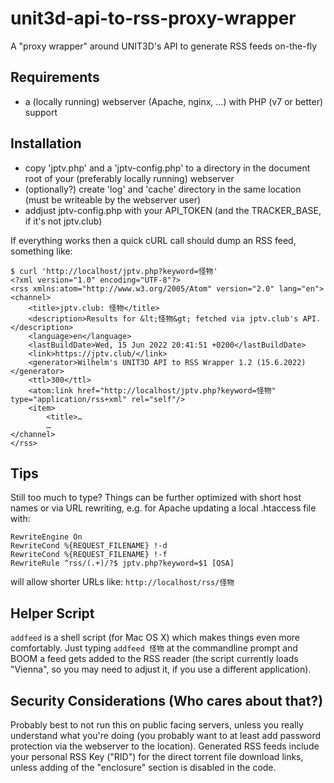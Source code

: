 # unit3d-api-to-rss-proxy-wrapper
A "proxy wrapper" around UNIT3D's API to generate RSS feeds on-the-fly

## Requirements

* a (locally running) webserver (Apache, nginx, …) with PHP (v7 or better) support

## Installation

* copy 'jptv.php' and a 'jptv-config.php' to a directory in the document root of your (preferably locally running) webserver
* (optionally?) create 'log' and 'cache' directory in the same location (must be writeable by the webserver user)
* addjust jptv-config.php with your API_TOKEN (and the TRACKER_BASE, if it's not jptv.club)

If everything works then a quick cURL call should dump an RSS feed, something like:

```
$ curl 'http://localhost/jptv.php?keyword=怪物'
<?xml version="1.0" encoding="UTF-8"?>
<rss xmlns:atom="http://www.w3.org/2005/Atom" version="2.0" lang="en">
<channel>
	<title>jptv.club: 怪物</title>
	<description>Results for &lt;怪物&gt; fetched via jptv.club's API.</description>
	<language>en</language>
	<lastBuildDate>Wed, 15 Jun 2022 20:41:51 +0200</lastBuildDate>
	<link>https://jptv.club/</link>
	<generator>Wilhelm's UNIT3D API to RSS Wrapper 1.2 (15.6.2022)</generator>
	<ttl>300</ttl>
	<atom:link href="http://localhost/jptv.php?keyword=怪物" type="application/rss+xml" rel="self"/>
	<item>
		<title>…
		…
</channel>
</rss>
```

## Tips

Still too much to type? Things can be further optimized with short host names or via URL rewriting, e.g. for Apache updating a local .htaccess file with:

```
RewriteEngine On
RewriteCond %{REQUEST_FILENAME} !-d
RewriteCond %{REQUEST_FILENAME} !-f
RewriteRule ^rss/(.+)/?$ jptv.php?keyword=$1 [QSA]
```

will allow shorter URLs like: `http://localhost/rss/怪物`

## Helper Script

`addfeed` is a shell script (for Mac OS X) which makes things even more comfortably. Just typing `addfeed 怪物` at the commandline prompt and BOOM a feed gets added to the RSS reader (the script currently loads "Vienna", so you may need to adjust it, if you use a different application).

## Security Considerations (Who cares about that?)

Probably best to not run this on public facing servers, unless you really understand what you're doing (you probably want to at least add password protection via the webserver to the location). Generated RSS feeds include your personal RSS Key ("RID") for the direct torrent file download links, unless adding of the "enclosure"  section is disabled in the code.
